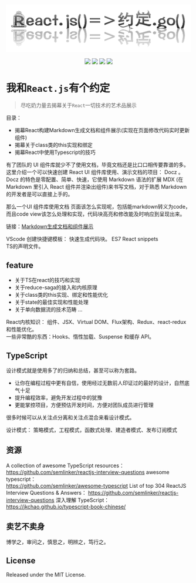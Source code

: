 ![](https://github.com/bluezhan/The-Art-of-ReactJs/raw/master/images/logo.png)

<p align="center">
  <img src="https://img.shields.io/badge/language-fontend-green.svg">
  <img src="https://img.shields.io/badge/React-16+-orange.svg">
  <img src="https://img.shields.io/badge/license-MIT-blue.svg">
  <img src="https://img.shields.io/badge/约定-永远-ff69b4.svg">
</p>

# 我和`React.js`有个约定
> 尽吃奶力量去揭幕关于`React`一切技术的艺术品展示


目录：
- 揭幕React构建Markdown生成文档和组件展示(实现在页面修改代码实时更新组件)
- 揭幕关于class类的this实现和绑定
- 揭幕React中使用Typescript的技巧

有了团队的 UI 组件库就少不了使用文档，毕竟文档还是比口口相传要靠谱的多。这里介绍一个可以快速创建 React UI 组件库使用、演示文档的项目： Docz 。 Docz 的特色是零配置、简单、快速，它使用 Markdown 语法的扩展 MDX (在 Markdown 里引入 React 组件并渲染出组件)来书写文档，对于熟悉 Markdown 的开发者是可以直接上手的。

那么一个UI 组件库使用文档 页面该怎么实现呢，包括能markdown转义为code，而且code view该怎么处理和实现，代码块高亮和修改能及时响应到呈现出来。

链接：[Markdown生成文档和组件展示](https://codesandbox.io/embed/fancy-night-87kse?fontsize=14)


VScode 创建快捷键模板：
快速生成代码块。
ES7 React snippets  
TS的声明文件。  


## feature

- 关于TS在react的技巧和实现
- 关于reduce-saga的接入和内核原理
- 关于class类的this实现、绑定和性能优化
- 关于state的最佳实现和性能处理
- 关于单向数据流的技术范畴
...

React内核知识：
 组件、JSX、Virtual DOM、Flux架构、Redux、react-redux和性能优化。   
 一些非常酷的东西：Hooks、惰性加载、Suspense 和缓存 API。


## TypeScript




设计模式就是使用多了的归纳和总结，甚至可以称为套路。

- 让你在编程过程中更有自信，使用经过无数前人印证过的最好的设计，自然底气十足
- 提升编程效率，避免开发过程中的犹豫
- 更能掌控项目，方便预估开发时间，方便对团队成员进行管理

很多时候可以从关注点分离和关注点混合来看设计模式。

设计模式： 策略模式，工程模式，函数式处理、建造者模式、发布订阅模式



## 资源

A collection of awesome TypeScript resources：   
https://github.com/semlinker/reactjs-interview-questions
awesome typescript：  
https://github.com/semlinker/awesome-typescript
List of top 304 ReactJS Interview Questions & Answers：
https://github.com/semlinker/reactjs-interview-questions
深入理解 TypeScript：
https://jkchao.github.io/typescript-book-chinese/





## 卖艺不卖身

博学之，审问之，慎思之，明辨之，笃行之。

## License

Released under the MIT License.


